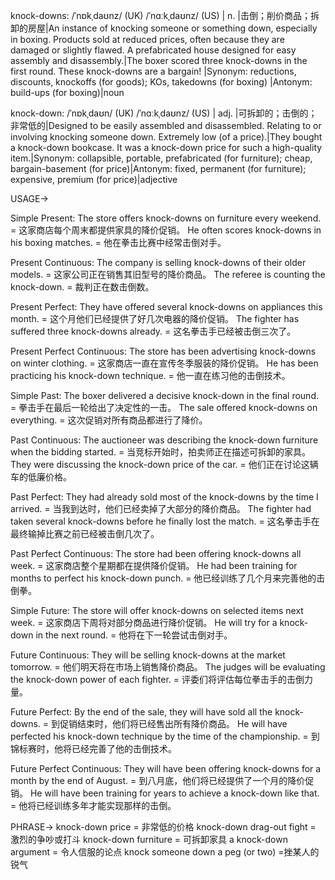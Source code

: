 knock-downs: /ˈnɒkˌdaʊnz/ (UK) /ˈnɑːkˌdaʊnz/ (US)
| n. |击倒；削价商品；拆卸的房屋|An instance of knocking someone or something down, especially in boxing. Products sold at reduced prices, often because they are damaged or slightly flawed.  A prefabricated house designed for easy assembly and disassembly.|The boxer scored three knock-downs in the first round.  These knock-downs are a bargain! |Synonym: reductions, discounts, knockoffs (for goods); KOs, takedowns (for boxing) |Antonym: build-ups (for boxing)|noun


knock-down: /ˈnɒkˌdaʊn/ (UK) /ˈnɑːkˌdaʊnz/ (US)
| adj. |可拆卸的；击倒的；非常低的|Designed to be easily assembled and disassembled. Relating to or involving knocking someone down. Extremely low (of a price).|They bought a knock-down bookcase.  It was a knock-down price for such a high-quality item.|Synonym:  collapsible, portable, prefabricated (for furniture); cheap, bargain-basement (for price)|Antonym: fixed, permanent (for furniture); expensive, premium (for price)|adjective


USAGE->

Simple Present:
The store offers knock-downs on furniture every weekend. = 这家商店每个周末都提供家具的降价促销。
He often scores knock-downs in his boxing matches. = 他在拳击比赛中经常击倒对手。

Present Continuous:
The company is selling knock-downs of their older models. = 这家公司正在销售其旧型号的降价商品。
The referee is counting the knock-down. = 裁判正在数击倒数。

Present Perfect:
They have offered several knock-downs on appliances this month. = 这个月他们已经提供了好几次电器的降价促销。
The fighter has suffered three knock-downs already. = 这名拳击手已经被击倒三次了。


Present Perfect Continuous:
The store has been advertising knock-downs on winter clothing. = 这家商店一直在宣传冬季服装的降价促销。
He has been practicing his knock-down technique. = 他一直在练习他的击倒技术。


Simple Past:
The boxer delivered a decisive knock-down in the final round. = 拳击手在最后一轮给出了决定性的一击。
The sale offered knock-downs on everything. = 这次促销对所有商品都进行了降价。


Past Continuous:
The auctioneer was describing the knock-down furniture when the bidding started. = 当竞标开始时，拍卖师正在描述可拆卸的家具。
They were discussing the knock-down price of the car. = 他们正在讨论这辆车的低廉价格。


Past Perfect:
They had already sold most of the knock-downs by the time I arrived. = 当我到达时，他们已经卖掉了大部分的降价商品。
The fighter had taken several knock-downs before he finally lost the match. = 这名拳击手在最终输掉比赛之前已经被击倒几次了。


Past Perfect Continuous:
The store had been offering knock-downs all week. = 这家商店整个星期都在提供降价促销。
He had been training for months to perfect his knock-down punch. = 他已经训练了几个月来完善他的击倒拳。


Simple Future:
The store will offer knock-downs on selected items next week. = 这家商店下周将对部分商品进行降价促销。
He will try for a knock-down in the next round. = 他将在下一轮尝试击倒对手。


Future Continuous:
They will be selling knock-downs at the market tomorrow. = 他们明天将在市场上销售降价商品。
The judges will be evaluating the knock-down power of each fighter. = 评委们将评估每位拳击手的击倒力量。


Future Perfect:
By the end of the sale, they will have sold all the knock-downs. = 到促销结束时，他们将已经售出所有降价商品。
He will have perfected his knock-down technique by the time of the championship. = 到锦标赛时，他将已经完善了他的击倒技术。


Future Perfect Continuous:
They will have been offering knock-downs for a month by the end of August. = 到八月底，他们将已经提供了一个月的降价促销。
He will have been training for years to achieve a knock-down like that. = 他将已经训练多年才能实现那样的击倒。


PHRASE->
knock-down price = 非常低的价格
knock-down drag-out fight = 激烈的争吵或打斗
knock-down furniture = 可拆卸家具
a knock-down argument = 令人信服的论点
knock someone down a peg (or two) =挫某人的锐气
